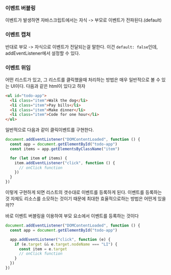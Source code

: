 ### 이벤트 버블링

이벤트가 발생하면 자바스크립트에서는 자식 -> 부모로 이벤트가 전파된다.(default)

### 이벤트 캡쳐

반대로 부모 -> 자식으로 이벤트가 전달되는걸 말한다. 이건 `default: false`인데, addEventListener에서 설정할 수 있다.

### 이벤트 위임

어떤 리스트가 있고, 그 리스트를 클릭했을때 처리하는 방법은 매우 일반적으로 볼 수 있는 UI이다.
다음과 같은 html이 있다고 하자

```html
<ul id="todo-app">
  <li class="item">Walk the dog</li>
  <li class="item">Pay bills</li>
  <li class="item">Make dinner</li>
  <li class="item">Code for one hour</li>
</ul>
```

일반적으로 다음과 같이 클릭이벤트를 구현한다.

```javascript
document.addEventListener("DOMContentLoaded", function () {
  const app = document.getElementById("todo-app")
  const items = app.getElementsByClassName("item")

  for (let item of items) {
    item.addEventListener("click", function () {
      // onClick function
    })
  }
})
```

이렇게 구현하게 되면 리스트의 갯수대로 이벤트를 등록하게 된다. 이벤트를 등록하는 것 자체도 리소스를 소모하는 것이기 때문에 최대한 효율적으로하는 방법은 어떤게 있을까??

바로 이벤트 버블링을 이용하여 부모 요소에서 이벤트를 등록하는 것이다

```javascript
document.addEventListener("DOMContentLoaded", function () {
  const app = document.getElementById("todo-app")

  app.addEventListener("click", function (e) {
    if (e.target && e.target.nodeName === "LI") {
      const item = e.target
      // onClick function
    }
  })
})
```
